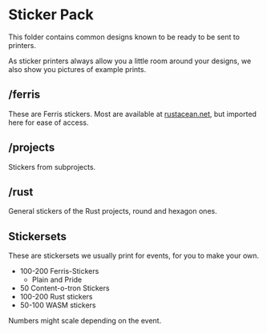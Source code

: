 # Sticker Pack

This folder contains common designs known to be ready to be sent to printers.

As sticker printers always allow you a little room around your designs, we also show you pictures of example prints.

## /ferris

These are Ferris stickers. Most are available at [rustacean.net](https://rustacean.net), but imported here for ease of access.

## /projects

Stickers from subprojects.

## /rust

General stickers of the Rust projects, round and hexagon ones.

## Stickersets

These are stickersets we usually print for events, for you to make your own.

* 100-200 Ferris-Stickers
  * Plain and Pride
* 50 Content-o-tron Stickers
* 100-200 Rust stickers
* 50-100 WASM stickers

Numbers might scale depending on the event.


